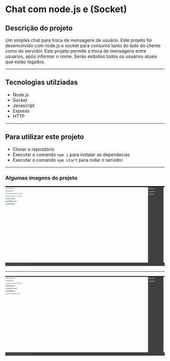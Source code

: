# Chat com node.js e (Socket)

## Descrição do projeto
Um simples chat para troca de mensagens de usuário. Este projeto foi desenvolvido com node.js e socket para consumo tanto do lado do cliente como do servidor. Este projeto permite a troca de mensagens entre usuários, após informar o nome. Serão exibidos todos os usuários atuais que estão logados.
<hr>

## Tecnologias utilziadas
- Node.js
- Socket
- Javascript
- Express
- HTTP
<hr>

## Para utilizar este projeto
- Clonar o repositório
- Executar o comando  `npm i`  para instalar as dependecias
- Executar o comando `npm start` para rodar o servidor
<hr>

### Algumas imagens do projeto
<p><img src="./public/images/chat.png"></p>
<hr>
<p><img src="./public/images/chat2.png"></p>
